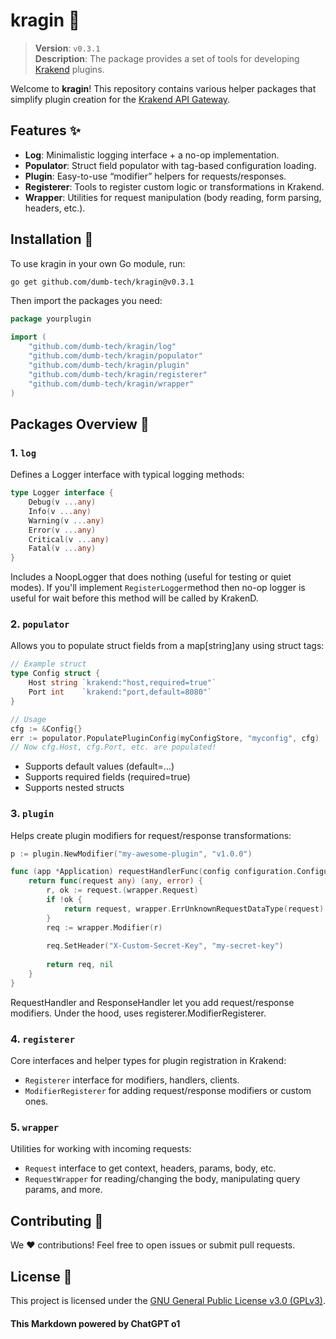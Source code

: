 # kragin :rocket:

> **Version**: `v0.3.1`  
> **Description**: The package provides a set of tools for developing [Krakend](https://www.krakend.io/) plugins.

Welcome to **kragin**! This repository contains various helper packages that simplify plugin creation for the [Krakend API Gateway](https://www.krakend.io/community/).

## Features :sparkles:
- **Log**: Minimalistic logging interface + a no-op implementation.
- **Populator**: Struct field populator with tag-based configuration loading.
- **Plugin**: Easy-to-use “modifier” helpers for requests/responses.
- **Registerer**: Tools to register custom logic or transformations in Krakend.
- **Wrapper**: Utilities for request manipulation (body reading, form parsing, headers, etc.).

## Installation :wrench:

To use kragin in your own Go module, run:

```bash
go get github.com/dumb-tech/kragin@v0.3.1
```

Then import the packages you need:


```go
package yourplugin

import (
    "github.com/dumb-tech/kragin/log"
    "github.com/dumb-tech/kragin/populator"
    "github.com/dumb-tech/kragin/plugin"
    "github.com/dumb-tech/kragin/registerer"
    "github.com/dumb-tech/kragin/wrapper"
)
```

## Packages Overview :bookmark_tabs:

### 1. `log`

Defines a Logger interface with typical logging methods:

```go
type Logger interface {
    Debug(v ...any)
    Info(v ...any)
    Warning(v ...any)
    Error(v ...any)
    Critical(v ...any)
    Fatal(v ...any)
}
```

Includes a NoopLogger that does nothing (useful for testing or quiet modes). 
If you'll implement `RegisterLogger`method then no-op logger is useful for wait before this method will be called by
KrakenD.

### 2. `populator`

Allows you to populate struct fields from a map[string]any using struct tags:

```go
// Example struct
type Config struct {
    Host string `krakend:"host,required=true"`
    Port int    `krakend:"port,default=8080"`
}

// Usage
cfg := &Config{}
err := populator.PopulatePluginConfig(myConfigStore, "myconfig", cfg)
// Now cfg.Host, cfg.Port, etc. are populated!
```
 + Supports default values (default=...)
 + Supports required fields (required=true)
 + Supports nested structs


### 3. `plugin`

Helps create plugin modifiers for request/response transformations:

```go
p := plugin.NewModifier("my-awesome-plugin", "v1.0.0")

func (app *Application) requestHandlerFunc(config configuration.Configuration, deps *dependencies) func(any) (any, error) {
    return func(request any) (any, error) {
        r, ok := request.(wrapper.Request)
        if !ok {
            return request, wrapper.ErrUnknownRequestDataType(request)
        }
        req := wrapper.Modifier(r)
        
        req.SetHeader("X-Custom-Secret-Key", "my-secret-key")
        
        return req, nil
    }
}
```

RequestHandler and ResponseHandler let you add request/response modifiers.
Under the hood, uses registerer.ModifierRegisterer.

### 4. `registerer`

Core interfaces and helper types for plugin registration in Krakend:

 + `Registerer` interface for modifiers, handlers, clients.
 + `ModifierRegisterer` for adding request/response modifiers or custom ones.

### 5. `wrapper`

Utilities for working with incoming requests:

 + `Request` interface to get context, headers, params, body, etc.
 + `RequestWrapper` for reading/changing the body, manipulating query params, and more.

## Contributing :handshake:
We :heart: contributions! Feel free to open issues or submit pull requests.

## License :page_facing_up:

This project is licensed under the 
[GNU General Public License v3.0 (GPLv3)](https://www.gnu.org/licenses/gpl-3.0.txt).

#### This Markdown powered by ChatGPT o1
